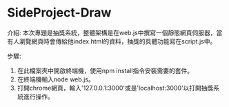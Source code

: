 # SideProject-Draw

介紹:
本次專題是抽獎系統，整體架構是在web.js中撰寫一個靜態網頁伺服器，當有人瀏覽網頁時會傳給他index.html的資料，抽獎的具體功能寫在script.js中。

步驟:
1. 在此檔案夾中開啟終端機，使用npm install指令安裝需要的套件。
2. 在終端機輸入node web.js。
3. 打開chrome網頁，輸入'127.0.0.1:3000'或是'localhost:3000'以打開抽獎系統進行操作。
